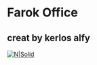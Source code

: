 # Farok Office
## creat by kerlos alfy

[![N|Solid](https://i.ibb.co/g6nTqnG/logok.png)](https://www.facebook.com/kerlos1alfy/)









